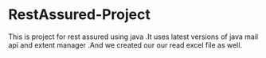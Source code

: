 # RestAssured-Project
This is project for rest assured using java .It uses latest versions of java mail api and extent manager .And we created our our read excel file as well.
